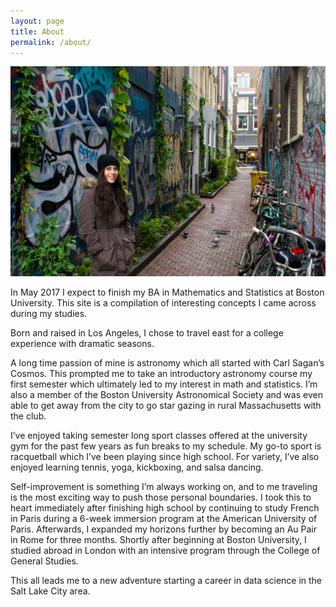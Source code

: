 ```yaml
---
layout: page
title: About
permalink: /about/
---
```


![map](/assets/me4.jpg)

In May 2017 I expect to finish my BA in Mathematics and Statistics at Boston University. This site is a compilation of interesting concepts I came across during my studies.

Born and raised in Los Angeles, I chose to travel east for a college experience with dramatic seasons. 

A long time passion of mine is astronomy which all started with Carl Sagan’s 
Cosmos. This prompted me to take an introductory astronomy course my first semester which ultimately led to my interest in math and statistics. I’m also a member of the Boston University Astronomical Society and was even able to get away from the city to go star gazing in rural Massachusetts with the club. 

I’ve enjoyed taking semester long sport classes offered at the university gym for the past few years as fun breaks to my schedule. My go-to sport is racquetball which I’ve been playing since high school. For variety, I’ve also enjoyed learning tennis, yoga, kickboxing, and salsa dancing. 

Self-improvement is something I’m always working on, and to me traveling is the most exciting way to push those personal boundaries. I took this to heart immediately after finishing high school by continuing to study French in Paris during a 6-week immersion program at the American University of Paris. Afterwards, I expanded my horizons further by becoming an Au Pair in Rome for three months. Shortly after beginning at Boston University, I studied abroad in London with an intensive program through the College of General Studies. 

This all leads me to a new adventure starting a career in data science in the Salt Lake City area. 

